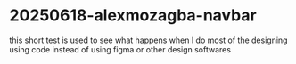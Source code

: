# 20250618-alexmozagba-navbar

this short test is used to see what happens when I do most of the designing using code instead of using figma or other design softwares